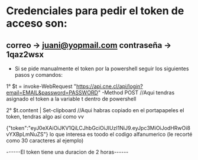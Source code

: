 # Credenciales para pedir el token de acceso son: 
## correo -> juani@yopmail.com contraseña -> 1qaz2wsx

- Si se pide manualmente el token por la powershell seguir los siguientes pasos y comandos:

1° $t = invoke-WebRequest "https://api.cne.cl/api/login?email=EMAIL&password=PASSWORD" -Method POST  //Aqui tendras asignado el token a la variable t dentro de powershell

2° $t.content | Set-clipboard  //Aqui habras copiado en el portapapeles el token, tendras algo así como vv

{"token":"eyJ0eXAiOiJKV1QiLCJhbGciOiJIUzI1NiJ9.eyJpc3MiOiJodHRwOi8vYXBpLmNuZS"} lo que interesa es toodo el codigo alfanumerico (le recorté como 30 caracteres al ejemplo)

------El token tiene una duracion de 2 horas------
